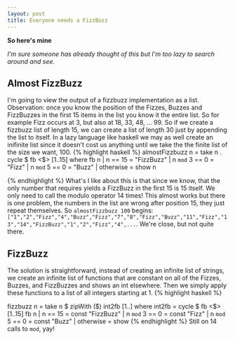 ```yaml
---
layout: post
title: Everyone needs a FizzBuzz
---
```


**So here's mine**

*I'm sure someone has already thought of this but I'm too lazy to search around and see.*

## Almost FizzBuzz
I'm going to view the output of a fizzbuzz implementation as a list. Observation: once you know the position of the Fizzes, Buzzes and FizzBuzzes in the first 15 items in the list you know it the entire list. So for example Fizz occurs at 3, but also at 18, 33, 48, ... 99. So if we create a fizzbuzz list of length 15, we can create a list of length 30 just by appending the list to itself. In a lazy language like haskell we may as well create an inifinite list since it doesn't cost us anything until we take the the finite list of the size we want, 100.
{% highlight haskell %}
almostFizzbuzz n = take n . cycle $ fb <$> [1..15]
  where
    fb n
      | n == 15        = "FizzBuzz"
      | n `mod` 3 == 0 = "Fizz"
      | n `mod` 5 == 0 = "Buzz"
      | otherwise      = show n

{% endhighlight %}
What's I like about this is that since we know, that the only number that requires yields a FizzBuzz in the first 15 is 15 itself. We only need to call the modulo operator 14 times! This almost works but there is one problem, the numbers in the list are wrong after position 15, they just repeat themselves. So ```almostFizzbuzz 100``` begins: ```["1","2","Fizz","4","Buzz","Fizz","7","8","Fizz","Buzz","11","Fizz","13","14","FizzBuzz","1","2","Fizz","4",...```. We're close, but not quite there.

## FizzBuzz
The solution is straightforward, instead of creating an infinite list of strings, we create an infinite list of functions that are constant on all of the Fizzes, Buzzes, and FizzBuzzes and shows an int elsewhere. Then we simply apply these functions to a list of all integers starting at 1.
{% highlight haskell %}

fizzbuzz n = take n $ zipWith ($) int2fb [1..]
  where
    int2fb = cycle $ fb <$> [1..15]
    fb n
      | n == 15        = const "FizzBuzz"
      | n `mod` 3 == 0 = const "Fizz"
      | n `mod` 5 == 0 = const "Buzz"
      | otherwise      = show
{% endhighlight %}
Still on 14 calls to ```mod```, yay!
